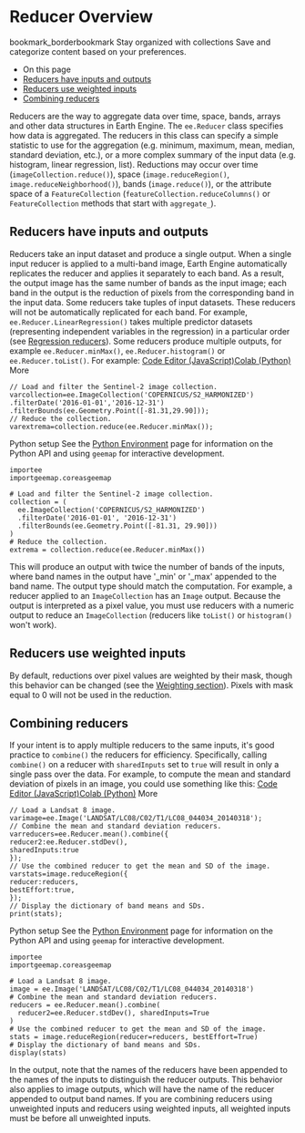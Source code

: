  
#  Reducer Overview 
bookmark_borderbookmark Stay organized with collections  Save and categorize content based on your preferences.
  * On this page
  * [Reducers have inputs and outputs](https://developers.google.com/earth-engine/guides/reducers_intro#reducers-have-inputs-and-outputs)
  * [Reducers use weighted inputs](https://developers.google.com/earth-engine/guides/reducers_intro#reducers-use-weighted-inputs)
  * [Combining reducers](https://developers.google.com/earth-engine/guides/reducers_intro#combining-reducers)


Reducers are the way to aggregate data over time, space, bands, arrays and other data structures in Earth Engine. The `ee.Reducer` class specifies how data is aggregated. The reducers in this class can specify a simple statistic to use for the aggregation (e.g. minimum, maximum, mean, median, standard deviation, etc.), or a more complex summary of the input data (e.g. histogram, linear regression, list). Reductions may occur over time (`imageCollection.reduce()`), space (`image.reduceRegion()`, `image.reduceNeighborhood()`), bands (`image.reduce()`), or the attribute space of a `FeatureCollection` (`featureCollection.reduceColumns()` or `FeatureCollection` methods that start with `aggregate_`). 
## Reducers have inputs and outputs
Reducers take an input dataset and produce a single output. When a single input reducer is applied to a multi-band image, Earth Engine automatically replicates the reducer and applies it separately to each band. As a result, the output image has the same number of bands as the input image; each band in the output is the reduction of pixels from the corresponding band in the input data. Some reducers take tuples of input datasets. These reducers will not be automatically replicated for each band. For example, `ee.Reducer.LinearRegression()` takes multiple predictor datasets (representing independent variables in the regression) in a particular order (see [Regression reducers](https://developers.google.com/earth-engine/guides/reducers_regression)). 
Some reducers produce multiple outputs, for example `ee.Reducer.minMax()`, `ee.Reducer.histogram()` or `ee.Reducer.toList()`. For example: 
[Code Editor (JavaScript)](https://developers.google.com/earth-engine/guides/reducers_intro#code-editor-javascript-sample)[Colab (Python)](https://developers.google.com/earth-engine/guides/reducers_intro#colab-python-sample) More
```
// Load and filter the Sentinel-2 image collection.
varcollection=ee.ImageCollection('COPERNICUS/S2_HARMONIZED')
.filterDate('2016-01-01','2016-12-31')
.filterBounds(ee.Geometry.Point([-81.31,29.90]));
// Reduce the collection.
varextrema=collection.reduce(ee.Reducer.minMax());
```
Python setup
See the [ Python Environment](https://developers.google.com/earth-engine/guides/python_install) page for information on the Python API and using `geemap` for interactive development.
```
importee
importgeemap.coreasgeemap
```
```
# Load and filter the Sentinel-2 image collection.
collection = (
  ee.ImageCollection('COPERNICUS/S2_HARMONIZED')
  .filterDate('2016-01-01', '2016-12-31')
  .filterBounds(ee.Geometry.Point([-81.31, 29.90]))
)
# Reduce the collection.
extrema = collection.reduce(ee.Reducer.minMax())
```

This will produce an output with twice the number of bands of the inputs, where band names in the output have '_min' or '_max' appended to the band name. 
The output type should match the computation. For example, a reducer applied to an `ImageCollection` has an `Image` output. Because the output is interpreted as a pixel value, you must use reducers with a numeric output to reduce an `ImageCollection` (reducers like `toList()` or `histogram()` won't work). 
## Reducers use weighted inputs
By default, reductions over pixel values are weighted by their mask, though this behavior can be changed (see the [Weighting section](https://developers.google.com/earth-engine/guides/reducers_weighting)). Pixels with mask equal to 0 will not be used in the reduction. 
## Combining reducers
If your intent is to apply multiple reducers to the same inputs, it's good practice to `combine()` the reducers for efficiency. Specifically, calling `combine()` on a reducer with `sharedInputs` set to `true` will result in only a single pass over the data. For example, to compute the mean and standard deviation of pixels in an image, you could use something like this: 
[Code Editor (JavaScript)](https://developers.google.com/earth-engine/guides/reducers_intro#code-editor-javascript-sample)[Colab (Python)](https://developers.google.com/earth-engine/guides/reducers_intro#colab-python-sample) More
```
// Load a Landsat 8 image.
varimage=ee.Image('LANDSAT/LC08/C02/T1/LC08_044034_20140318');
// Combine the mean and standard deviation reducers.
varreducers=ee.Reducer.mean().combine({
reducer2:ee.Reducer.stdDev(),
sharedInputs:true
});
// Use the combined reducer to get the mean and SD of the image.
varstats=image.reduceRegion({
reducer:reducers,
bestEffort:true,
});
// Display the dictionary of band means and SDs.
print(stats);
```
Python setup
See the [ Python Environment](https://developers.google.com/earth-engine/guides/python_install) page for information on the Python API and using `geemap` for interactive development.
```
importee
importgeemap.coreasgeemap
```
```
# Load a Landsat 8 image.
image = ee.Image('LANDSAT/LC08/C02/T1/LC08_044034_20140318')
# Combine the mean and standard deviation reducers.
reducers = ee.Reducer.mean().combine(
  reducer2=ee.Reducer.stdDev(), sharedInputs=True
)
# Use the combined reducer to get the mean and SD of the image.
stats = image.reduceRegion(reducer=reducers, bestEffort=True)
# Display the dictionary of band means and SDs.
display(stats)
```

In the output, note that the names of the reducers have been appended to the names of the inputs to distinguish the reducer outputs. This behavior also applies to image outputs, which will have the name of the reducer appended to output band names. 
If you are combining reducers using unweighted inputs and reducers using weighted inputs, all weighted inputs must be before all unweighted inputs. 
